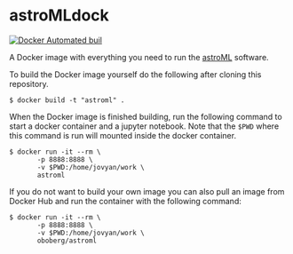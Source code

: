 astroMLdock
=============

[![Docker Automated buil](https://img.shields.io/docker/automated/oboberg/astroml.svg)](https://hub.docker.com/r/oboberg/astroml/)

A Docker image with everything you need to run the [astroML](http://www.astroml.org/) software.

To build the Docker image yourself do the following after cloning this repository.

```
$ docker build -t "astroml" .
```

When the Docker image is finished building, run the following command to start
a docker container and a jupyter notebook. Note that the `$PWD` where this
command is run will mounted inside the docker container.

```
$ docker run -it --rm \
       -p 8888:8888 \
       -v $PWD:/home/jovyan/work \
       astroml
```

If you do not want to build your own image you can also pull an image from
Docker Hub and run the container with the following command:

```
$ docker run -it --rm \
       -p 8888:8888 \
       -v $PWD:/home/jovyan/work \
       oboberg/astroml
```
